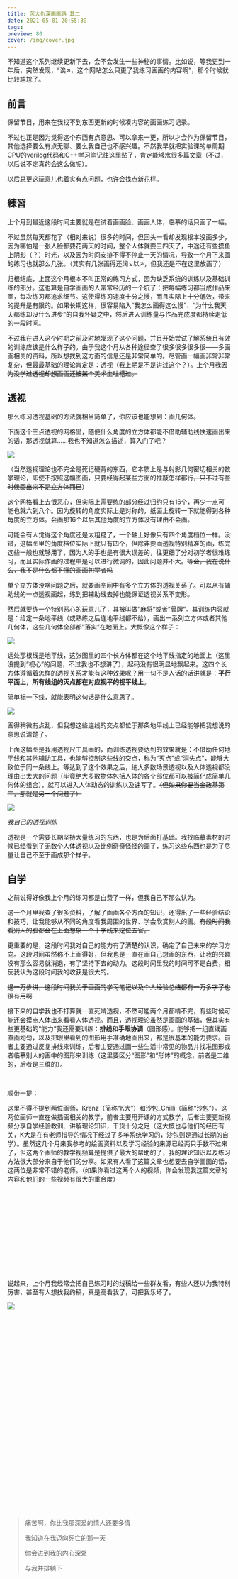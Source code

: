 ```yaml
---
title: 苦大仇深画画路 其二
date: 2021-05-01 20:55:39
tags:
preview: 80
cover: /img/cover.jpg
---
```


不知道这个系列继续更新下去，会不会发生一些神秘的事情。比如说，等我更到一年后，突然发现，“诶↗，这个网站怎么只更了我练习画画的内容啊”，那个时候就比较尴尬了。

## 前言

保留节目，用来在我找不到东西更新的时候凑内容的画画练习记录。

不过也正是因为觉得这个东西有点意思、可以拿来一更，所以才会作为保留节目，其他选择要么有点无聊、要么我自己也不感兴趣。不然我早就把实验课的单周期CPU的verilog代码和C++学习笔记往这里贴了，肯定能够水很多篇文章（不过，以后说不定真的会这么做呢）。

以后总更这玩意儿也着实有点问题，也许会找点新花样。

## 練習

上个月到最近这段时间主要就是在试着画画脸、画画人体，临摹的话只画了一幅。

不过虽然每天都花了（相对来说）很多的时间，但回头一看却发现根本没画多少，因为哪怕是一张人脸都要花两天的时间，整个人体就要三四天了，中途还有些摸鱼上阴影（？）时光，以及因为时间安排不得不停止一天的情况，导致一个月下来画的练习也就那么几张。（其实有几张画得还阔↘以↗，但我还是不在这里放画了）

归根结底，上面这个月根本不叫正常的练习方式，因为缺乏系统的训练以及基础训练的部分。这也算是自学画画的人常常经历的一个坑了：把每幅练习都当成作品来画，每次练习都追求细节。这使得练习速度十分之慢，而且实际上十分低效，带来的提升是有限的。如果长期这样，很容易陷入“我怎么画得这么慢”、“为什么我天天都练却没什么进步”的自我怀疑之中，然后进入训练量与作品完成度都持续走低的一段时间。

不过我在进入这个时期之前及时地发现了这个问题，并且开始尝试了解系统且有效的训练应该是什么样子的。由于我这个月从各种途径查了很多很多很多很——多画画相关的资料，所以想找到这方面的信息还是非常简单的。尽管画一幅画非常非常复杂，但最最基础的理论肯定是：透视（我上期是不是讲过这个？）。~~上个月我因为没学过透视却想画画还被某个美术生吐槽过。~~

## 透视

那么练习透视基础的方法就相当简单了，你应该也能想到：画几何体。

下面这个三点透视的网格里，随便什么角度的立方体都能不借助辅助线快速画出来的话，那透视就算……我也不知道怎么描述，算入门了吧？

![](/images/HWTD_2_立方体.jpg)

（当然透视理论也不完全是死记硬背的东西，它本质上是与射影几何密切相关的数学理论，即使不按照这幅图画，只要经得起某些方面的推敲怎样都行~~，只不过有些时候画出来不是立方体而已~~）

这个网格看上去很恶心，但实际上需要练的部分经过归约只有16个，再少一点可能也就六到八个。因为旋转的角度实际上是对称的，纸面上旋转一下就能得到各种角度的立方体。会画那16个以后其他角度的立方体没有理由不会画。

可能会有人觉得这个角度还是太粗糙了，一个轴上好像只有四个角度档位一样。没错，这幅图里的角度档位实际上就只有四个，但除非要画透视特别精准的画，练完这些一般也就够用了，因为人的手也是有很大误差的，往更细了分对初学者很难练习，而且实际作画的过程中是可以进行微调的，因此问题并不大。~~等会，我在说什么，我不是什么都不懂的画画初学者吗~~

单个立方体没啥问题之后，就要画空间中有多个立方体的透视关系了。可以从有辅助线的一点透视画起，练到把辅助线去掉也能保证透视关系不变形。

然后就要练一个特别恶心的玩意儿了，其被叫做”麻将“或者”骨牌“。其训练内容就是：给定一条地平线（或熟练之后连地平线都不给），画出一系列立方体或者其他几何体，这些几何体全部都”落实”在地面上。大概像这个样子：

![](/images/HWTD_2_骨牌.jpg)

远处那根线是地平线，这张图里的四个长方体都在这个地平线指定的地面上（这里没提到“视心”的问题，不过我也不想讲了），起码没有很明显地飘起来。这四个长方体遵循着怎样的透视关系才能有这种效果呢？用一句不是人话的话讲就是：**平行平面上，所有线组的灭点都在对应视平的视平线上**。

简单标一下线，就能表明这句话是什么意思了。

![](/images/HWTD_2_视平.jpg)

画得稍微有点乱，但我想这些连线的交点都位于那条地平线上已经能够把我想说的意思说清楚了。

上面这幅图是我用透视尺工具画的，而训练透视要达到的效果就是：不借助任何地平线和其他辅助工具，也能够控制这些线的交点，称为“灭点”或“消失点”，能够大致位于同一条线上。等达到了这个效果之后，绝大多数场景透视以及人体透视都没理由出太大的问题（毕竟绝大多数物体包括人体的各个部位都可以被简化成简单几何体的组合），就可以进入人体动态的训练以及速写了。~~（但如果你要当金政基第二，那就是另一个问题了）~~

![](/images/HWTD_2_透视训练.jpg)

*我自己的透视训练*

透视是一个需要长期坚持大量练习的东西，也是为后面打基础。我找临摹素材的时候已经看到了无数个人体透视以及比例奇奇怪怪的画了，练习这些东西也是为了尽量让自己不至于画成那个样子。

## 自学

之前说得好像我上个月的练习都是白费了一样，但我自己不那么认为。

这一个月里我查了很多资料，了解了画画各个方面的知识，还得出了一些经验结论和技巧，让我能够从不同的角度看我周围的世界、学会欣赏别人的画。~~有段时间我看别人的脸都会在上面想象一个十字线来定位五官。~~

更重要的是，这段时间我对自己的能力有了清楚的认识，确定了自己未来的学习方向。这段时间虽然称不上画得好，但我也是一直在画自己想画的东西，让我的兴趣没有那么容易就消退，有了坚持下去的动力。这段时间里我的时间可不是白费，相反我认为这段时间我的收获是很大的。

~~退一万步讲，这段时间我关于画画的学习笔记以及个人经验总结都有一万多字了也很有用啊~~

接下来的自学我也不打算就一直死啃透视，不然可能两个月都啃不完，有些时候可能还会摸点人体出来看看人体透视。而且，透视理论虽然是画画的基础，但其实有些更基础的“能力”我还需要训练：**排线**和**手眼协调**（图形感）。能够把一组直线画直画均匀，以及把眼里看到的图形用手准确地画出来，都是很基本的能力要求。前者主要通过反复排线来训练，后者主要通过画一些生活中常见的物品并找准图形或者临摹别人的画中的图形来训练（这里要区分“图形”和“形体”的概念，前者是二维的，后者是三维的）。

<br/>

顺带一提：

这里不得不提到两位画师，Krenz（简称“K大”）和沙包_Chilli（简称“沙包”）。这两位画师一直在做插画相关的教学，前者主要用开课的方式教学，后者主要更新视频分享自学经验教训、讲解理论知识，干货十分之足（这大概也与他们的经历有关，K大是在有老师指导的情况下经过了多年系统学习的，沙包则是通过长期的自学）。虽然这几个月来我参考的绘画资料以及学习经验的来源已经两只手数不过来了，但这两个画师的教学视频算是提供了最大的帮助的了，我的理论知识以及练习方法很大部分来自于他们的分享。如果有人看了这篇文章也想要去自学画画的话，这两位是非常不错的老师。（如果你看过这两个人的视频，你会发现我这篇文章的内容和他们的一些视频有很大的重合度）

<br/><br/><br/><br/><br/><br/><br/><br/><br/><br/><br/>

说起来，上个月我经常会把自己练习时的线稿给一些群友看，有些人还以为我特别厉害，甚至有人想找我约稿，真是高看我了，可把我乐坏了。

![](/images/HWTD_2_发出谦虚的声音.png)

<br/><br/><br/><br/><br/><br/><br/><br/><br/><br/><br/><br/><br/><br/><br/><br/><br/><br/><br/><br/><br/><br/><br/><br/><br/><br/>

> 痛苦啊，你比我那深爱的情人还要多情
>
> 我知道在我迈向死亡的那一天
>
> 你会进到我的内心深处
>
> 与我并排躺下